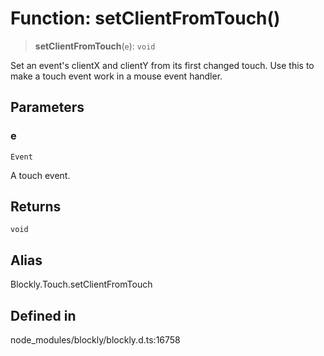 # Function: setClientFromTouch()

> **setClientFromTouch**(`e`): `void`

Set an event's clientX and clientY from its first changed touch. Use this to
make a touch event work in a mouse event handler.

## Parameters

### e

`Event`

A touch event.

## Returns

`void`

## Alias

Blockly.Touch.setClientFromTouch

## Defined in

node_modules/blockly/blockly.d.ts:16758
